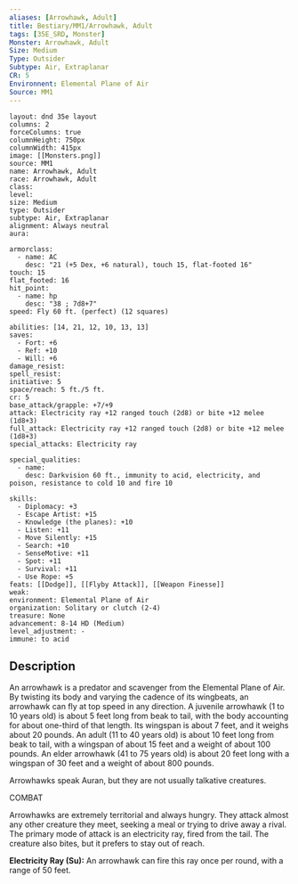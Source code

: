 ```yaml
---
aliases: [Arrowhawk, Adult]
title: Bestiary/MM1/Arrowhawk, Adult
tags: [35E_SRD, Monster]
Monster: Arrowhawk, Adult
Size: Medium
Type: Outsider
Subtype: Air, Extraplanar
CR: 5
Environnent: Elemental Plane of Air
Source: MM1
---
```


```statblock
layout: dnd 35e layout
columns: 2
forceColumns: true
columnHeight: 750px
columnWidth: 415px
image: [[Monsters.png]]
source: MM1
name: Arrowhawk, Adult
race: Arrowhawk, Adult
class: 
level: 
size: Medium
type: Outsider
subtype: Air, Extraplanar
alignment: Always neutral
aura: 

armorclass:
  - name: AC
    desc: "21 (+5 Dex, +6 natural), touch 15, flat-footed 16"
touch: 15
flat_footed: 16
hit_point:
  - name: hp
    desc: "38 ; 7d8+7"
speed: Fly 60 ft. (perfect) (12 squares)

abilities: [14, 21, 12, 10, 13, 13]
saves:
  - Fort: +6
  - Ref: +10
  - Will: +6
damage_resist: 
spell_resist: 
initiative: 5
space/reach: 5 ft./5 ft.
cr: 5
base_attack/grapple: +7/+9
attack: Electricity ray +12 ranged touch (2d8) or bite +12 melee (1d8+3)
full_attack: Electricity ray +12 ranged touch (2d8) or bite +12 melee (1d8+3)
special_attacks: Electricity ray

special_qualities:
  - name: 
    desc: Darkvision 60 ft., immunity to acid, electricity, and poison, resistance to cold 10 and fire 10

skills:
  - Diplomacy: +3
  - Escape Artist: +15
  - Knowledge (the planes): +10
  - Listen: +11
  - Move Silently: +15
  - Search: +10
  - SenseMotive: +11
  - Spot: +11
  - Survival: +11
  - Use Rope: +5
feats: [[Dodge]], [[Flyby Attack]], [[Weapon Finesse]]
weak: 
environment: Elemental Plane of Air
organization: Solitary or clutch (2-4)
treasure: None
advancement: 8-14 HD (Medium)
level_adjustment: -
immune: to acid
```

## Description

<p>An arrowhawk is a predator and scavenger from the Elemental Plane of Air. By twisting its body and varying the cadence of its wingbeats, an arrowhawk can fly at top speed in any direction. A juvenile arrowhawk (1 to 10 years old) is about 5 feet long from beak to tail, with the body accounting for about one-third of that length. Its wingspan is about 7 feet, and it weighs about 20 pounds. An adult (11 to 40 years old) is about 10 feet long from beak to tail, with a wingspan of about 15 feet and a weight of about 100 pounds. An elder arrowhawk (41 to 75 years old) is about 20 feet long with a wingspan of 30 feet and a weight of about 800 pounds.</p>
<p>Arrowhawks speak Auran, but they are not usually talkative creatures.</p>
<p>COMBAT</p>
<p>Arrowhawks are extremely territorial and always hungry. They attack almost any other creature they meet, seeking a meal or trying to drive away a rival. The primary mode of attack is an electricity ray, fired from the tail. The creature also bites, but it prefers to stay out of reach.</p>
<p>
            <b>Electricity Ray (Su):</b> An arrowhawk can fire this ray once per round, with a range of 50 feet.</p>